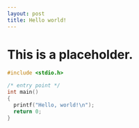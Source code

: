```yaml
---
layout: post
title: Hello world!
---
```

# This is a placeholder.

```c
#include <stdio.h>

/* entry point */
int main()
{
  printf("Hello, world!\n");
  return 0;
}
```

